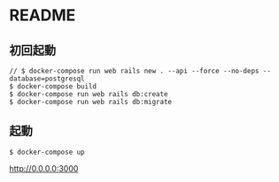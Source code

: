 # README

## 初回起動
```
// $ docker-compose run web rails new . --api --force --no-deps --database=postgresql
$ docker-compose build
$ docker-compose run web rails db:create
$ docker-compose run web rails db:migrate
```

## 起動
```
$ docker-compose up
```
http://0.0.0.0:3000